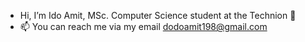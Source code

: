- Hi, I’m Ido Amit, MSc. Computer Science student at the Technion 👋
- 📫 You can reach me via my email dodoamit198@gmail.com

<!---
IdoAmit198/IdoAmit198 is a ✨ special ✨ repository because its `README.md` (this file) appears on your GitHub profile.
You can click the Preview link to take a look at your changes.
--->
